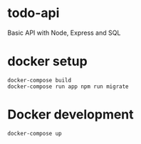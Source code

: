 # todo-api

Basic API with Node, Express and SQL

# docker setup

```shell
docker-compose build
docker-compose run app npm run migrate
```

# Docker development

```shell
docker-compose up
```
